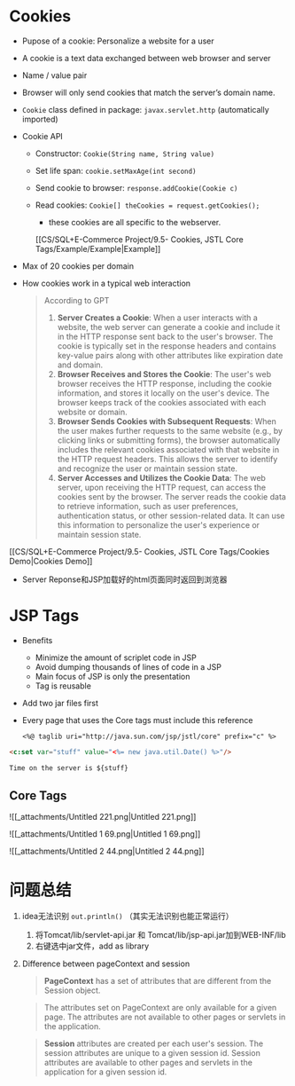 # Cookies

- Pupose of a cookie: Personalize a website for a user
- A cookie is a text data exchanged between web browser and server
- Name / value pair
- Browser will only send cookies that match the server’s domain name.
- `Cookie` class defined in package: `javax.servlet.http` (automatically imported)
- Cookie API
    - Constructor: `Cookie(String name, String value)`
    - Set life span: `cookie.setMaxAge(int second)`
    - Send cookie to browser: `response.addCookie(Cookie c)`
    - Read cookies: `Cookie[] theCookies = request.getCookies();`
        
        - these cookies are all specific to the webserver.
        
        [[CS/SQL+E-Commerce Project/9.5- Cookies, JSTL Core Tags/Example/Example|Example]]
        
- Max of 20 cookies per domain
- How cookies work in a typical web interaction
    
    > According to GPT
    > 
    > 1. **Server Creates a Cookie**: When a user interacts with a website, the web server can generate a cookie and include it in the HTTP response sent back to the user's browser. The cookie is typically set in the response headers and contains key-value pairs along with other attributes like expiration date and domain.
    > 2. **Browser Receives and Stores the Cookie**: The user's web browser receives the HTTP response, including the cookie information, and stores it locally on the user's device. The browser keeps track of the cookies associated with each website or domain.
    > 3. **Browser Sends Cookies with Subsequent Requests**: When the user makes further requests to the same website (e.g., by clicking links or submitting forms), the browser automatically includes the relevant cookies associated with that website in the HTTP request headers. This allows the server to identify and recognize the user or maintain session state.
    > 4. **Server Accesses and Utilizes the Cookie Data**: The web server, upon receiving the HTTP request, can access the cookies sent by the browser. The server reads the cookie data to retrieve information, such as user preferences, authentication status, or other session-related data. It can use this information to personalize the user's experience or maintain session state.
    

[[CS/SQL+E-Commerce Project/9.5- Cookies, JSTL Core Tags/Cookies Demo|Cookies Demo]]

- Server Reponse和JSP加载好的html页面同时返回到浏览器

# JSP Tags

- Benefits
    - Minimize the amount of scriplet code in JSP
    - Avoid dumping thousands of lines of code in a JSP
    - Main focus of JSP is only the presentation
    - Tag is reusable
- Add two jar files first
- Every page that uses the Core tags must include this reference
    
    `<%@ taglib uri="http://java.sun.com/jsp/jstl/core" prefix="c" %>`
    

```HTML
<c:set var="stuff" value="<%= new java.util.Date() %>"/>

Time on the server is ${stuff}
```

## Core Tags

![[_attachments/Untitled 221.png|Untitled 221.png]]

![[_attachments/Untitled 1 69.png|Untitled 1 69.png]]

![[_attachments/Untitled 2 44.png|Untitled 2 44.png]]

# 问题总结

1. idea无法识别 `out.println()` （其实无法识别也能正常运行）
    1. 将Tomcat/lib/servlet-api.jar 和 Tomcat/lib/jsp-api.jar加到WEB-INF/lib
    2. 右键选中jar文件，add as library
2. Difference between pageContext and session
    
    > **PageContext** has a set of attributes that are different from the Session object.
    
    > The attributes set on PageContext are only available for a given page. The attributes are not available to other pages or servlets in the application.
    
    > **Session** attributes are created per each user's session. The session attributes are unique to a given session id. Session attributes are available to other pages and servlets in the application for a given session id.